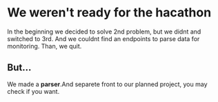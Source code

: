 # We weren't ready for the hacathon
In the beginning we decided to solve 2nd problem, but we didnt and switched to 3rd. And we couldnt find an endpoints to parse data for monitoring. Than, we quit.
## But...
We made a **parser**.And separete front to our planned project, you may check if you want.
